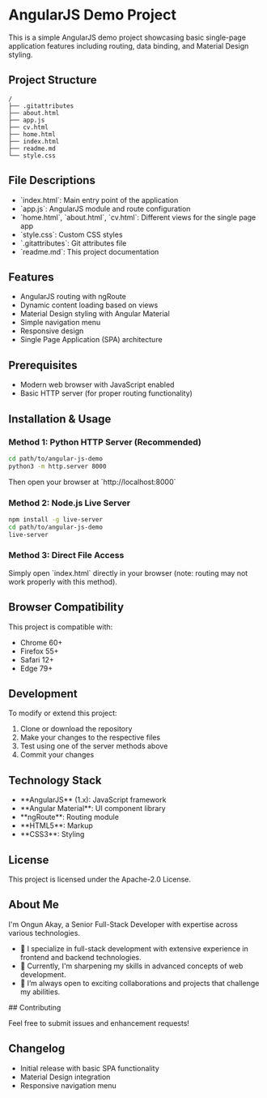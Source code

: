 # AngularJS Demo Project

This is a simple AngularJS demo project showcasing basic single-page application features including routing, data binding, and Material Design styling.

## Project Structure

```
/
├── .gitattributes
├── about.html
├── app.js
├── cv.html
├── home.html
├── index.html
├── readme.md
└── style.css
```

## File Descriptions

- \`index.html\`: Main entry point of the application
- \`app.js\`: AngularJS module and route configuration
- \`home.html\`, \`about.html\`, \`cv.html\`: Different views for the single page app
- \`style.css\`: Custom CSS styles
- \`.gitattributes\`: Git attributes file
- \`readme.md\`: This project documentation

## Features

- AngularJS routing with ngRoute
- Dynamic content loading based on views
- Material Design styling with Angular Material
- Simple navigation menu
- Responsive design
- Single Page Application (SPA) architecture

## Prerequisites

- Modern web browser with JavaScript enabled
- Basic HTTP server (for proper routing functionality)

## Installation & Usage

### Method 1: Python HTTP Server (Recommended)

```bash
cd path/to/angular-js-demo
python3 -m http.server 8000
```

Then open your browser at \`http://localhost:8000\`

### Method 2: Node.js Live Server

```bash
npm install -g live-server
cd path/to/angular-js-demo
live-server
```

### Method 3: Direct File Access

Simply open \`index.html\` directly in your browser (note: routing may not work properly with this method).

## Browser Compatibility

This project is compatible with:
- Chrome 60+
- Firefox 55+
- Safari 12+
- Edge 79+

## Development

To modify or extend this project:

1. Clone or download the repository
2. Make your changes to the respective files
3. Test using one of the server methods above
4. Commit your changes

## Technology Stack

- \*\*AngularJS\*\* (1.x): JavaScript framework
- \*\*Angular Material\*\*: UI component library
- \*\*ngRoute\*\*: Routing module
- \*\*HTML5\*\*: Markup
- \*\*CSS3\*\*: Styling

## License

This project is licensed under the Apache-2.0 License.

## About Me

I'm Ongun Akay, a Senior Full-Stack Developer with expertise across various technologies.

- 👀 I specialize in full-stack development with extensive experience in frontend and backend technologies.
- 🌱 Currently, I'm sharpening my skills in advanced concepts of web development.
- 💞️ I’m always open to exciting collaborations and projects that challenge my abilities.

\## Contributing

Feel free to submit issues and enhancement requests!

## Changelog

- Initial release with basic SPA functionality
- Material Design integration
- Responsive navigation menu